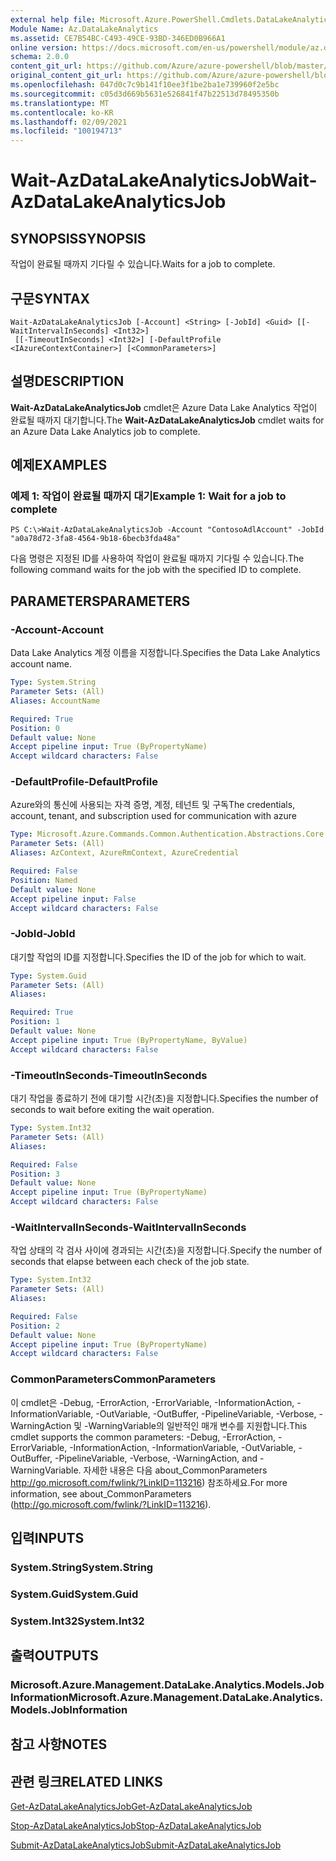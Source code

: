 ```yaml
---
external help file: Microsoft.Azure.PowerShell.Cmdlets.DataLakeAnalytics.dll-Help.xml
Module Name: Az.DataLakeAnalytics
ms.assetid: CE7B54BC-C493-49CE-93BD-346ED0B966A1
online version: https://docs.microsoft.com/en-us/powershell/module/az.datalakeanalytics/wait-azdatalakeanalyticsjob
schema: 2.0.0
content_git_url: https://github.com/Azure/azure-powershell/blob/master/src/DataLakeAnalytics/DataLakeAnalytics/help/Wait-AzDataLakeAnalyticsJob.md
original_content_git_url: https://github.com/Azure/azure-powershell/blob/master/src/DataLakeAnalytics/DataLakeAnalytics/help/Wait-AzDataLakeAnalyticsJob.md
ms.openlocfilehash: 047d0c7c9b141f10ee3f1be2ba1e739960f2e5bc
ms.sourcegitcommit: c05d3d669b5631e526841f47b22513d78495350b
ms.translationtype: MT
ms.contentlocale: ko-KR
ms.lasthandoff: 02/09/2021
ms.locfileid: "100194713"
---
```

# <span data-ttu-id="7e643-101">Wait-AzDataLakeAnalyticsJob</span><span class="sxs-lookup"><span data-stu-id="7e643-101">Wait-AzDataLakeAnalyticsJob</span></span>

## <span data-ttu-id="7e643-102">SYNOPSIS</span><span class="sxs-lookup"><span data-stu-id="7e643-102">SYNOPSIS</span></span>
<span data-ttu-id="7e643-103">작업이 완료될 때까지 기다릴 수 있습니다.</span><span class="sxs-lookup"><span data-stu-id="7e643-103">Waits for a job to complete.</span></span>

## <span data-ttu-id="7e643-104">구문</span><span class="sxs-lookup"><span data-stu-id="7e643-104">SYNTAX</span></span>

```
Wait-AzDataLakeAnalyticsJob [-Account] <String> [-JobId] <Guid> [[-WaitIntervalInSeconds] <Int32>]
 [[-TimeoutInSeconds] <Int32>] [-DefaultProfile <IAzureContextContainer>] [<CommonParameters>]
```

## <span data-ttu-id="7e643-105">설명</span><span class="sxs-lookup"><span data-stu-id="7e643-105">DESCRIPTION</span></span>
<span data-ttu-id="7e643-106">**Wait-AzDataLakeAnalyticsJob** cmdlet은 Azure Data Lake Analytics 작업이 완료될 때까지 대기합니다.</span><span class="sxs-lookup"><span data-stu-id="7e643-106">The **Wait-AzDataLakeAnalyticsJob** cmdlet waits for an Azure Data Lake Analytics job to complete.</span></span>

## <span data-ttu-id="7e643-107">예제</span><span class="sxs-lookup"><span data-stu-id="7e643-107">EXAMPLES</span></span>

### <span data-ttu-id="7e643-108">예제 1: 작업이 완료될 때까지 대기</span><span class="sxs-lookup"><span data-stu-id="7e643-108">Example 1: Wait for a job to complete</span></span>
```
PS C:\>Wait-AzDataLakeAnalyticsJob -Account "ContosoAdlAccount" -JobId "a0a78d72-3fa8-4564-9b18-6becb3fda48a"
```

<span data-ttu-id="7e643-109">다음 명령은 지정된 ID를 사용하여 작업이 완료될 때까지 기다릴 수 있습니다.</span><span class="sxs-lookup"><span data-stu-id="7e643-109">The following command waits for the job with the specified ID to complete.</span></span>

## <span data-ttu-id="7e643-110">PARAMETERS</span><span class="sxs-lookup"><span data-stu-id="7e643-110">PARAMETERS</span></span>

### <span data-ttu-id="7e643-111">-Account</span><span class="sxs-lookup"><span data-stu-id="7e643-111">-Account</span></span>
<span data-ttu-id="7e643-112">Data Lake Analytics 계정 이름을 지정합니다.</span><span class="sxs-lookup"><span data-stu-id="7e643-112">Specifies the Data Lake Analytics account name.</span></span>

```yaml
Type: System.String
Parameter Sets: (All)
Aliases: AccountName

Required: True
Position: 0
Default value: None
Accept pipeline input: True (ByPropertyName)
Accept wildcard characters: False
```

### <span data-ttu-id="7e643-113">-DefaultProfile</span><span class="sxs-lookup"><span data-stu-id="7e643-113">-DefaultProfile</span></span>
<span data-ttu-id="7e643-114">Azure와의 통신에 사용되는 자격 증명, 계정, 테넌트 및 구독</span><span class="sxs-lookup"><span data-stu-id="7e643-114">The credentials, account, tenant, and subscription used for communication with azure</span></span>

```yaml
Type: Microsoft.Azure.Commands.Common.Authentication.Abstractions.Core.IAzureContextContainer
Parameter Sets: (All)
Aliases: AzContext, AzureRmContext, AzureCredential

Required: False
Position: Named
Default value: None
Accept pipeline input: False
Accept wildcard characters: False
```

### <span data-ttu-id="7e643-115">-JobId</span><span class="sxs-lookup"><span data-stu-id="7e643-115">-JobId</span></span>
<span data-ttu-id="7e643-116">대기할 작업의 ID를 지정합니다.</span><span class="sxs-lookup"><span data-stu-id="7e643-116">Specifies the ID of the job for which to wait.</span></span>

```yaml
Type: System.Guid
Parameter Sets: (All)
Aliases:

Required: True
Position: 1
Default value: None
Accept pipeline input: True (ByPropertyName, ByValue)
Accept wildcard characters: False
```

### <span data-ttu-id="7e643-117">-TimeoutInSeconds</span><span class="sxs-lookup"><span data-stu-id="7e643-117">-TimeoutInSeconds</span></span>
<span data-ttu-id="7e643-118">대기 작업을 종료하기 전에 대기할 시간(초)을 지정합니다.</span><span class="sxs-lookup"><span data-stu-id="7e643-118">Specifies the number of seconds to wait before exiting the wait operation.</span></span>

```yaml
Type: System.Int32
Parameter Sets: (All)
Aliases:

Required: False
Position: 3
Default value: None
Accept pipeline input: True (ByPropertyName)
Accept wildcard characters: False
```

### <span data-ttu-id="7e643-119">-WaitIntervalInSeconds</span><span class="sxs-lookup"><span data-stu-id="7e643-119">-WaitIntervalInSeconds</span></span>
<span data-ttu-id="7e643-120">작업 상태의 각 검사 사이에 경과되는 시간(초)을 지정합니다.</span><span class="sxs-lookup"><span data-stu-id="7e643-120">Specify the number of seconds that elapse between each check of the job state.</span></span>

```yaml
Type: System.Int32
Parameter Sets: (All)
Aliases:

Required: False
Position: 2
Default value: None
Accept pipeline input: True (ByPropertyName)
Accept wildcard characters: False
```

### <span data-ttu-id="7e643-121">CommonParameters</span><span class="sxs-lookup"><span data-stu-id="7e643-121">CommonParameters</span></span>
<span data-ttu-id="7e643-122">이 cmdlet은 -Debug, -ErrorAction, -ErrorVariable, -InformationAction, -InformationVariable, -OutVariable, -OutBuffer, -PipelineVariable, -Verbose, -WarningAction 및 -WarningVariable의 일반적인 매개 변수를 지원합니다.</span><span class="sxs-lookup"><span data-stu-id="7e643-122">This cmdlet supports the common parameters: -Debug, -ErrorAction, -ErrorVariable, -InformationAction, -InformationVariable, -OutVariable, -OutBuffer, -PipelineVariable, -Verbose, -WarningAction, and -WarningVariable.</span></span> <span data-ttu-id="7e643-123">자세한 내용은 다음 about_CommonParameters http://go.microsoft.com/fwlink/?LinkID=113216) 참조하세요.</span><span class="sxs-lookup"><span data-stu-id="7e643-123">For more information, see about_CommonParameters (http://go.microsoft.com/fwlink/?LinkID=113216).</span></span>

## <span data-ttu-id="7e643-124">입력</span><span class="sxs-lookup"><span data-stu-id="7e643-124">INPUTS</span></span>

### <span data-ttu-id="7e643-125">System.String</span><span class="sxs-lookup"><span data-stu-id="7e643-125">System.String</span></span>

### <span data-ttu-id="7e643-126">System.Guid</span><span class="sxs-lookup"><span data-stu-id="7e643-126">System.Guid</span></span>

### <span data-ttu-id="7e643-127">System.Int32</span><span class="sxs-lookup"><span data-stu-id="7e643-127">System.Int32</span></span>

## <span data-ttu-id="7e643-128">출력</span><span class="sxs-lookup"><span data-stu-id="7e643-128">OUTPUTS</span></span>

### <span data-ttu-id="7e643-129">Microsoft.Azure.Management.DataLake.Analytics.Models.JobInformation</span><span class="sxs-lookup"><span data-stu-id="7e643-129">Microsoft.Azure.Management.DataLake.Analytics.Models.JobInformation</span></span>

## <span data-ttu-id="7e643-130">참고 사항</span><span class="sxs-lookup"><span data-stu-id="7e643-130">NOTES</span></span>

## <span data-ttu-id="7e643-131">관련 링크</span><span class="sxs-lookup"><span data-stu-id="7e643-131">RELATED LINKS</span></span>

[<span data-ttu-id="7e643-132">Get-AzDataLakeAnalyticsJob</span><span class="sxs-lookup"><span data-stu-id="7e643-132">Get-AzDataLakeAnalyticsJob</span></span>](./Get-AzDataLakeAnalyticsJob.md)

[<span data-ttu-id="7e643-133">Stop-AzDataLakeAnalyticsJob</span><span class="sxs-lookup"><span data-stu-id="7e643-133">Stop-AzDataLakeAnalyticsJob</span></span>](./Stop-AzDataLakeAnalyticsJob.md)

[<span data-ttu-id="7e643-134">Submit-AzDataLakeAnalyticsJob</span><span class="sxs-lookup"><span data-stu-id="7e643-134">Submit-AzDataLakeAnalyticsJob</span></span>](./Submit-AzDataLakeAnalyticsJob.md)



